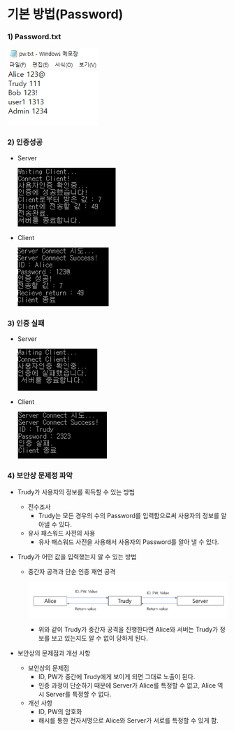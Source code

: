 # 기본 방법(Password)



### 1) Password.txt

  ![img](README.assets/EMB00001c68570a.bmp)  

### 2) 인증성공

- Server

  ![img](README.assets/EMB00001c68570d.bmp)  

- Client

  ![img](README.assets/EMB00001c685710.bmp)  



### 3) 인증 실패

- Server

  ![img](README.assets/EMB00001c685713.bmp)  

- Client

  ![img](README.assets/EMB00001c685716.bmp)  



### 4) 보안상 문제정 파악

- Trudy가 사용자의 정보를 획득할 수 있는 방법

  - 전수조사 
    - Trudy는 모든 경우의 수의 Password를 입력함으로써 사용자의 정보를 알아낼 수 있다.
  - 유사 패스워드 사전의 사용
    - 유사 패스워드 사전을 사용해서 사용자의 Password를 알아 낼 수 있다.

- Trudy가 어떤 값을 입력했는지 알 수 있는 방법

  - 중간자 공격과 단순 인증 재연 공격

      ![img](README.assets/EMB00001c685727.bmp)  

    - 위와 같이 Trudy가 중간자 공격을 진행한다면 Alice와 서버는 Trudy가 정보를 보고 있는지도 알 수 없이 당하게 된다.

- 보안상의 문제점과 개선 사항

  - 보안상의 문제점
    - ID, PW가 중간에 Trudy에게 보이게 되면 그대로 노출이 된다.
    - 인증 과정이 단순하기 때문에 Server가 Alice를 특정할 수 없고, Alice 역시 Server를 특정할 수 없다.
  - 개선 사항
    - ID, PW의 암호화
    - 해시를 통한 전자서명으로 Alice와 Server가 서로를 특정할 수 있게 함.